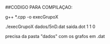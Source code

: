 ##CODIGO PARA COMPILAÇAO:

g++ *.cpp -o execGrupoX

./execGrupoX dados/5nD.dat saida.dot 1 1 0

precisa da pasta "dados" com os grafos em .dat
